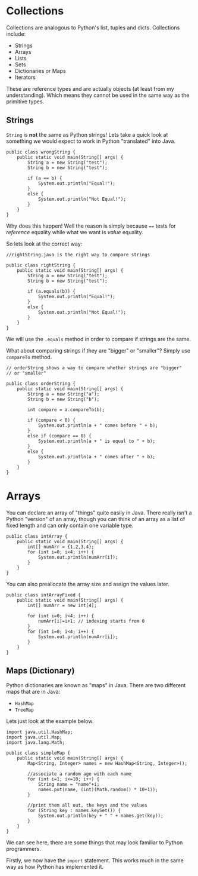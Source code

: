 Collections
===========

Collections are analogous to Python's list, tuples and dicts.
Collections include:  

*  Strings
*  Arrays
*  Lists
*  Sets
*  Dictionaries or Maps
*  Iterators

These are reference types and are actually objects (at least 
from my understanding). Which means they cannot be used in the
same way as the primitive types.

Strings
-------

`String` is **not** the same as Python strings! Lets take a 
quick look at something we would expect to work in Python
"translated" into Java.

~~~{.java}
public class wrongString {
    public static void main(String[] args) {
        String a = new String("test");
        String b = new String("test");
        
        if (a == b) {
            System.out.println("Equal!");
        }
        else {
            System.out.println("Not Equal!");
        }
    }
}
~~~

Why does this happen! Well the reason is simply because `==`
tests for _reference_ equality while what we want is _value_ equality.

So lets look at the correct way:

~~~{.java}
//rightString.java is the right way to compare strings

public class rightString {
    public static void main(String[] args) {
        String a = new String("test");
        String b = new String("test");
        
        if (a.equals(b)) {
            System.out.println("Equal!");
        }
        else {
            System.out.println("Not Equal!");
        }
    }
}
~~~

We will use the `.equals` method in order to compare if strings
are the same.

What about comparing strings if they are "bigger" or "smaller"?
Simply use `compareTo` method.

~~~{.java}
// orderString shows a way to compare whether strings are "bigger"
// or "smaller"

public class orderString {
    public static void main(String[] args) {
        String a = new String("a");
        String b = new String("b");
        
        int compare = a.compareTo(b);
        
        if (compare < 0) {
            System.out.println(a + " comes before " + b);
        }
        else if (compare == 0) {
            System.out.println(a + " is equal to " + b);
        }
        else { 
            System.out.println(a + " comes after " + b);
        }
    }
}
~~~

Arrays
======

You can declare an array of "things" quite easily in Java. There 
really isn't a Python "version" of an array, though you can think of
an array as a list of fixed length and can only contain one variable
type.

~~~{.java}
public class intArray {
    public static void main(String[] args) {
        int[] numArr = {1,2,3,4};
        for (int i=0; i<4; i++) {
            System.out.println(numArr[i]);
        }
    }
}
~~~

You can also preallocate the array size and assign the values later.

~~~{.java}
public class intArrayFixed {
    public static void main(String[] args) {
        int[] numArr = new int[4];
        
        for (int i=0; i<4; i++) {
            numArr[i]=i+1; // indexing starts from 0
        }        
        for (int i=0; i<4; i++) {
            System.out.println(numArr[i]);
        }
    }
}
~~~

Maps (Dictionary)
-----------------

Python dictionaries are known as "maps" in Java. There are two
different maps that are in Java:

*  `HashMap`
*  `TreeMap`

Lets just look at the example below. 

~~~{.java}
import java.util.HashMap;
import java.util.Map;
import java.lang.Math;

public class simpleMap {
    public static void main(String[] args) {
        Map<String, Integer> names = new HashMap<String, Integer>();
        
        //associate a random age with each name
        for (int i=1; i<=10; i++) {
            String name = "name"+i;
            names.put(name, (int)(Math.random() * 10+1));
        }
        
        //print them all out, the keys and the values
        for (String key : names.keySet()) {
            System.out.println(key + " " + names.get(key));
        }
    }
}
~~~

We can see here, there are some things that may look familiar to
Python programmers.

Firstly, we now have the `import` statement. This works much in the 
same way as how Python has implemented it.

